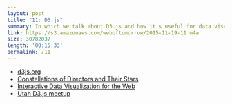 ```yaml
---
layout: post
title: "11: D3.js"
summary: In which we talk about D3.js and how it's useful for data visualization and visual storytelling on the web.
link: https://s3.amazonaws.com/weboftomorrow/2015-11-19-11.m4a
size: 30782037
length: '00:15:33'
permalink: /11
---
```


- [d3js.org](http://d3js.org/)
- [Constellations of Directors and Their Stars](http://www.nytimes.com/newsgraphics/2013/09/07/director-star-chart/)
- [Interactive Data Visualization for the Web](http://chimera.labs.oreilly.com/books/1230000000345)
- [Utah D3.js meetup](http://www.meetup.com/Utah-d3-js/)
